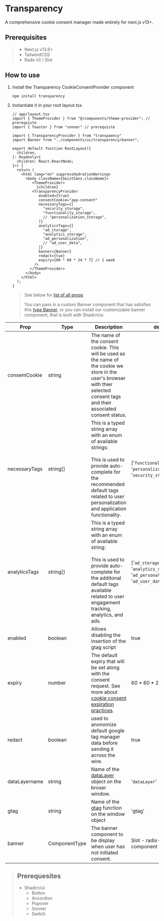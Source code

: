 # Transparency

A comprehensive cookie consent manager made entirely for next.js v13+. 



## Prerequisites

> - Next.js v13.6+
> - TailwindCSS
> - Radx-UI / Slot



## How to use

1. Install the Transparency CookieConsentProvider component 

   ```shell
   npm install transparency
   ```

2. Instantiate it in your root layout.tsx.

   ```tsx
   // app/layout.tsx
   import { ThemeProvider } from "@/components/theme-provider"; // prerequiste
   import { Toaster } from "sonner" // prerequiste
   
   import { TransparencyProvider } from "transpaency"
   import Banner from "../components/ui/transparency/banner";
   
   export default function RootLayout({
     children,
   }: Readonly<{
     children: React.ReactNode;
   }>) {
     return (
       <html lang="en" suppressHydrationWarning>
         <body className={GeistSans.className}>
            <ThemeProvider>
     	      {children}
   	        <TransparencyProvider
               enabled={true}
               consentCookie="app-consent"
               necessaryTags={[
                 "security_storage",
                 "functionality_storage",
                 // "personalization_storage",
               ]}
               analyticsTags={[
                 "ad_storage",
                 "analytics_storage",
                 "ad_personalization",
                 // "ad_user_data",
               ]}
               banner={Banner} 
               redact={tue}
               expiry={60 * 60 * 24 * 7} // 1 week
             />
           </ThemeProvider>
         </body>
       </html>
     );
   }
   ```

   > See below  for [list of all props]()
   >
   > You can pass in a custom Banner component that has satisfies this [type Banner](), or you can install our customizable banner component, that is built with Shadcn/ui.



| Prop          | Type                       | Description                                                  | default                                                      |
| ------------- | -------------------------- | ------------------------------------------------------------ | ------------------------------------------------------------ |
| consentCookie | string                     | The name of the consent cookie. This will be used as the name of the cookie we store in the user's browser with thier selected consent tags and their associated consent status. |                                                              |
| necessaryTags | string[]                   | This is a typed string array with an enum of available strings:<br />  <br /> This is used to provide auto-complete for the recommended default tags related to user personalization and application functionality. | ['`functionality_storage`', '`personalization_storage`', '`security_storage`'] |
| analyticsTags | string[]                   | This is a typed string array with an enum of available string: <br />  <br />  This is used to provide auto-complete for the additonal default tags available related to user engagement tracking, analytics, and ads. | ['`ad_storage`', '`analytics_storage`', '`ad_personalization`', '`ad_user_data`'] |
| enabled       | boolean                    | Allows disabling the insertion of the gtag script            | true                                                         |
| expiry        | number                     | The default expiry that will be set along with the consent request. See more about [cookie consent expiration practices](). | 60 * 60 * 24 * 7 (1week)                                     |
| redact        | boolean                    | used to anonomize default google tag manager data before sending it across the wire. | true                                                         |
| dataLayername | string                     | Name of the [dataLayer]() object on the broser window.       | '`dataLayer`'                                                |
| gtag          | string                     | Name of the [gtag]() function on the window object           | 'gtag'                                                       |
| banner        | ComponentType<BannerProps> | The banner component to be display when user has not initiated consent. | Slot - radix-ui slot component                               |





> ## Prerequesites
>
> - Shadcn/ui
>   - Button
>   - Accordion
>   - Popover
>   - Sonner
>   - Switch